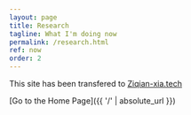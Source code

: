 ```yaml
---
layout: page
title: Research
tagline: What I'm doing now
permalink: /research.html
ref: now
order: 2
---
```


This site has been transfered to [Ziqian-xia.tech](Ziqian-xia.tech)


[Go to the Home Page]({{ '/' | absolute_url }})
